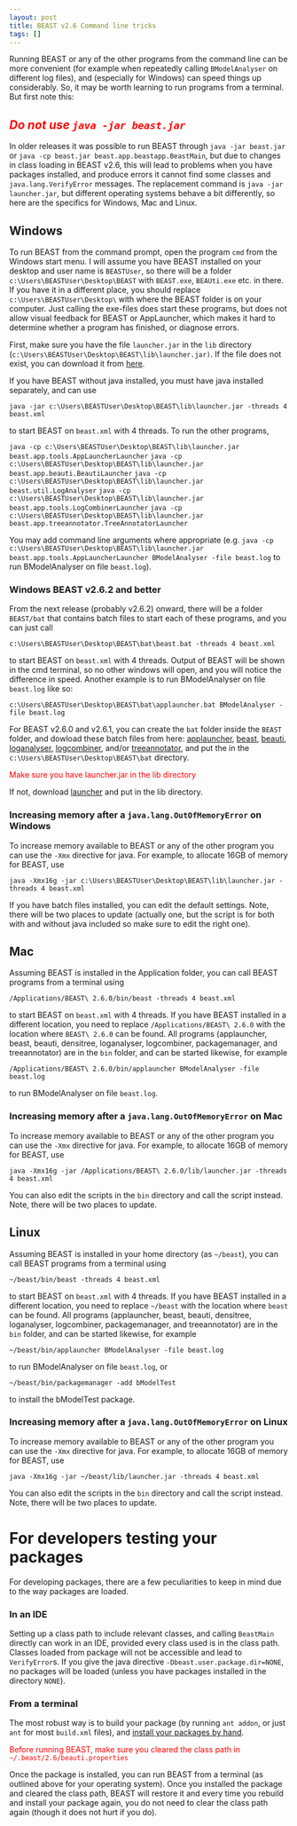 ```yaml
---
layout: post
title: BEAST v2.6 Command line tricks
tags: []
---
```


Running BEAST or any of the other programs from the command line can be more convenient (for example when repeatedly calling `BModelAnalyser` on different log files), and (especially for Windows) can speed things up considerably. So, it may be worth learning to run programs from a terminal. But first note this:

## <span style="color:red">*Do not use `java -jar beast.jar`*</span>

In older releases it was possible to run BEAST through `java -jar beast.jar` or `java -cp beast.jar beast.app.beastapp.BeastMain`, but due to changes in class loading in BEAST v2.6, this will lead to problems when you have packages installed, and produce errors it cannot find some classes and `java.lang.VerifyError` messages. The replacement command is `java -jar launcher.jar`, but different operating systems behave a bit differently, so here are the specifics for Windows, Mac and Linux. 

## Windows

To run BEAST from the command prompt, open the program `cmd` from the Windows start menu. I will assume you have BEAST installed on your desktop and user name is `BEASTUser`, so there will be a folder `c:\Users\BEASTUser\Desktop\BEAST` with `BEAST.exe`, `BEAUti.exe` etc. in there. If you have it in a different place, you should replace `c:\Users\BEASTUser\Desktop\` with where the BEAST folder is on your computer. Just calling the exe-files does start these programs, but does not allow visual feedback for BEAST or AppLauncher, which makes it hard to determine whether a program has finished, or diagnose errors.

First, make sure you have the file `launcher.jar` in the `lib` directory (`c:\Users\BEASTUser\Desktop\BEAST\lib\launcher.jar)`. If the file does not exist, you can download it from [here](https://github.com/CompEvol/beast2/releases/download/v2.6.0/launcher.jar).

If you have BEAST without java installed, you must have java installed separately, and can use

```
java -jar c:\Users\BEASTUser\Desktop\BEAST\lib\launcher.jar -threads 4 beast.xml
```

to start BEAST on `beast.xml` with 4 threads. To run the other programs,


`java -cp c:\Users\BEASTUser\Desktop\BEAST\lib\launcher.jar beast.app.tools.AppLauncherLauncher`
`java -cp c:\Users\BEASTUser\Desktop\BEAST\lib\launcher.jar beast.app.beauti.BeautiLauncher`
`java -cp c:\Users\BEASTUser\Desktop\BEAST\lib\launcher.jar beast.util.LogAnalyser`
`java -cp c:\Users\BEASTUser\Desktop\BEAST\lib\launcher.jar beast.app.tools.LogCombinerLauncher`
`java -cp c:\Users\BEASTUser\Desktop\BEAST\lib\launcher.jar beast.app.treeannotator.TreeAnnotatorLauncher`

You may add command line arguments where appropriate (e.g. `java -cp c:\Users\BEASTUser\Desktop\BEAST\lib\launcher.jar beast.app.tools.AppLauncherLauncher BModelAnalyser -file beast.log` to run BModelAnalyser on file `beast.log`).


### Windows BEAST v2.6.2 and better

From the next release (probably v2.6.2) onward, there will be a folder `BEAST/bat` that contains batch files to start each of these programs, and you can just call

```
c:\Users\BEASTUser\Desktop\BEAST\bat\beast.bat -threads 4 beast.xml
```

to start BEAST on `beast.xml` with 4 threads. Output of BEAST will be shown in the cmd terminal, so no other windows will open, and you will notice the difference in speed. Another example is to run BModelAnalyser on file `beast.log` like so:

```
c:\Users\BEASTUser\Desktop\BEAST\bat\applauncher.bat BModelAnalyser -file beast.log
```


For BEAST v2.6.0 and v2.6.1, you can create the `bat` folder inside the `BEAST` folder, and dowload these batch files from here: [applauncher](https://raw.githubusercontent.com/CompEvol/beast2/master/release/Windows/bat/applauncher.bat), [beast](https://raw.githubusercontent.com/CompEvol/beast2/master/release/Windows/bat/beast.bat), [beauti](https://raw.githubusercontent.com/CompEvol/beast2/master/release/Windows/bat/beauti.bat), 
[loganalyser](https://raw.githubusercontent.com/CompEvol/beast2/master/release/Windows/bat/loganalyser.bat), [logcombiner](https://raw.githubusercontent.com/CompEvol/beast2/master/release/Windows/bat/logcombiner.bat), and/or [treeannotator](https://raw.githubusercontent.com/CompEvol/beast2/master/release/Windows/treeannotator/beauti.bat), and put the in the `c:\Users\BEASTUser\Desktop\BEAST\bat` directory. 

<span style="color:red">Make sure you have launcher.jar in the lib directory</span>


If not, download [launcher](https://github.com/CompEvol/beast2/releases/download/v2.6.0/launcher.jar) and put in the lib directory.


### Increasing memory after a `java.lang.OutOfMemoryError` on Windows

To increase memory available to BEAST or any of the other program you can use the `-Xmx` directive for java. For example, to allocate 16GB of memory for BEAST, use

```
java -Xmx16g -jar c:\Users\BEASTUser\Desktop\BEAST\lib\launcher.jar -threads 4 beast.xml
```

If you have batch files installed, you can edit the default settings. Note, there will be two places to update (actually one, but the script is for both with and without java included so make sure to edit the right one).

## Mac

Assuming BEAST is installed in the Application folder, you can call BEAST programs from a terminal using

```
/Applications/BEAST\ 2.6.0/bin/beast -threads 4 beast.xml
```

to start BEAST on `beast.xml` with 4 threads. If you have BEAST installed in a different location, you need to replace `/Applications/BEAST\ 2.6.0` with the location where `BEAST\ 2.6.0` can be found. All programs (applauncher, beast, beauti, densitree, loganalyser, logcombiner, packagemanager, and treeannotator) are in the `bin` folder, and can be started likewise, for example 

```
/Applications/BEAST\ 2.6.0/bin/applauncher BModelAnalyser -file beast.log
```

to run BModelAnalyser on file `beast.log`.


### Increasing memory after a `java.lang.OutOfMemoryError` on Mac

To increase memory available to BEAST or any of the other program you can use the `-Xmx` directive for java. For example, to allocate 16GB of memory for BEAST, use

```
java -Xmx16g -jar /Applications/BEAST\ 2.6.0/lib/launcher.jar -threads 4 beast.xml
```

You can also edit the scripts in the `bin` directory and call the script instead. Note, there will be two places to update.


## Linux

Assuming BEAST is installed in your home directory (as `~/beast`), you can call BEAST programs from a terminal using

```
~/beast/bin/beast -threads 4 beast.xml
```

to start BEAST on `beast.xml` with 4 threads. If you have BEAST installed in a different location, you need to replace `~/beast` with the location where `beast` can be found. All programs (applauncher, beast, beauti, densitree, loganalyser, logcombiner, packagemanager, and treeannotator) are in the `bin` folder, and can be started likewise, for example 

```
~/beast/bin/applauncher BModelAnalyser -file beast.log
```

to run BModelAnalyser on file `beast.log`, or

```
~/beast/bin/packagemanager -add bModelTest
```

to install the bModelTest package.


### Increasing memory after a `java.lang.OutOfMemoryError` on Linux

To increase memory available to BEAST or any of the other program you can use the `-Xmx` directive for java. For example, to allocate 16GB of memory for BEAST, use

```
java -Xmx16g -jar ~/beast/lib/launcher.jar -threads 4 beast.xml
```

You can also edit the scripts in the `bin` directory and call the script instead. Note, there will be two places to update.


# For developers testing your packages

For developing packages, there are a few peculiarities to keep in mind due to the way packages are loaded.

### In an IDE

Setting up a class path to include relevant classes, and calling `BeastMain` directly can work in an IDE, provided every class used is in the class path. Classes loaded from package will not be accessible and lead to `VerifyError`s. If you give the java directive `-Dbeast.user.package.dir=NONE`, no packages will be loaded (unless you have packages installed in the directory `NONE`).

### From a terminal

The most robust way is to build your package (by running `ant addon`, or just `ant` for most `build.xml` files), and [install your packages by hand](http://www.beast2.org/managing-packages/#Install_by_hand).

<span style="color:red">Before running BEAST, make sure you cleared the class path in `~/.beast/2.6/beauti.properties`</span>

Once the package is installed, you can run BEAST from a terminal (as outlined above for your operating system). Once you installed the package and cleared the class path, BEAST will restore it and every time you rebuild and install your package again, you do not need to clear the class path again (though it does not hurt if you do).





